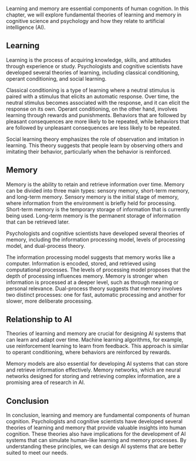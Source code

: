 
Learning and memory are essential components of human cognition. In this chapter, we will explore fundamental theories of learning and memory in cognitive science and psychology and how they relate to artificial intelligence (AI).

Learning
--------

Learning is the process of acquiring knowledge, skills, and attitudes through experience or study. Psychologists and cognitive scientists have developed several theories of learning, including classical conditioning, operant conditioning, and social learning.

Classical conditioning is a type of learning where a neutral stimulus is paired with a stimulus that elicits an automatic response. Over time, the neutral stimulus becomes associated with the response, and it can elicit the response on its own. Operant conditioning, on the other hand, involves learning through rewards and punishments. Behaviors that are followed by pleasant consequences are more likely to be repeated, while behaviors that are followed by unpleasant consequences are less likely to be repeated.

Social learning theory emphasizes the role of observation and imitation in learning. This theory suggests that people learn by observing others and imitating their behavior, particularly when the behavior is reinforced.

Memory
------

Memory is the ability to retain and retrieve information over time. Memory can be divided into three main types: sensory memory, short-term memory, and long-term memory. Sensory memory is the initial stage of memory, where information from the environment is briefly held for processing. Short-term memory is the temporary storage of information that is currently being used. Long-term memory is the permanent storage of information that can be retrieved later.

Psychologists and cognitive scientists have developed several theories of memory, including the information processing model, levels of processing model, and dual-process theory.

The information processing model suggests that memory works like a computer. Information is encoded, stored, and retrieved using computational processes. The levels of processing model proposes that the depth of processing influences memory. Memory is stronger when information is processed at a deeper level, such as through meaning or personal relevance. Dual-process theory suggests that memory involves two distinct processes: one for fast, automatic processing and another for slower, more deliberate processing.

Relationship to AI
------------------

Theories of learning and memory are crucial for designing AI systems that can learn and adapt over time. Machine learning algorithms, for example, use reinforcement learning to learn from feedback. This approach is similar to operant conditioning, where behaviors are reinforced by rewards.

Memory models are also essential for developing AI systems that can store and retrieve information effectively. Memory networks, which are neural networks designed for storing and retrieving complex information, are a promising area of research in AI.

Conclusion
----------

In conclusion, learning and memory are fundamental components of human cognition. Psychologists and cognitive scientists have developed several theories of learning and memory that provide valuable insights into human cognition. These theories also have implications for the development of AI systems that can simulate human-like learning and memory processes. By understanding these principles, we can design AI systems that are better suited to meet our needs.
